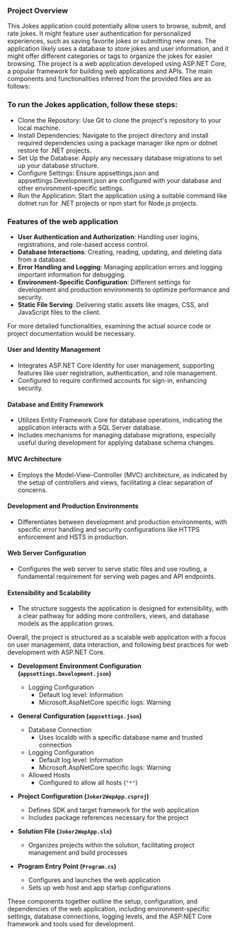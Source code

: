 ### Project Overview
This Jokes application could potentially allow users to browse, submit, and rate jokes. It might feature user authentication for personalized experiences, such as saving favorite jokes or submitting new ones. The application likely uses a database to store jokes and user information, and it might offer different categories or tags to organize the jokes for easier browsing.
The project is  a web application developed using ASP.NET Core, a popular framework for building web applications and APIs. The main components and functionalities inferred from the provided files are as follows:


### To run the Jokes application, follow these steps:

- Clone the Repository: Use Git to clone the project's repository to your local machine.
- Install Dependencies: Navigate to the project directory and install required dependencies using a package manager like npm or dotnet restore for .NET projects.
- Set Up the Database: Apply any necessary database migrations to set up your database structure.
- Configure Settings: Ensure appsettings.json and appsettings.Development.json are configured with your database and other environment-specific settings.
- Run the Application: Start the application using a suitable command like dotnet run for .NET projects or npm start for Node.js projects.

### Features of the web application

- **User Authentication and Authorization**: Handling user logins, registrations, and role-based access control.
- **Database Interactions**: Creating, reading, updating, and deleting data from a database.
- **Error Handling and Logging**: Managing application errors and logging important information for debugging.
- **Environment-Specific Configuration**: Different settings for development and production environments to optimize performance and security.
- **Static File Serving**: Delivering static assets like images, CSS, and JavaScript files to the client.

For more detailed functionalities, examining the actual source code or project documentation would be necessary.

#### User and Identity Management
- Integrates ASP.NET Core Identity for user management, supporting features like user registration, authentication, and role management.
- Configured to require confirmed accounts for sign-in, enhancing security.

#### Database and Entity Framework
- Utilizes Entity Framework Core for database operations, indicating the application interacts with a SQL Server database.
- Includes mechanisms for managing database migrations, especially useful during development for applying database schema changes.

#### MVC Architecture
- Employs the Model-View-Controller (MVC) architecture, as indicated by the setup of controllers and views, facilitating a clear separation of concerns.

#### Development and Production Environments
- Differentiates between development and production environments, with specific error handling and security configurations like HTTPS enforcement and HSTS in production.

#### Web Server Configuration
- Configures the web server to serve static files and use routing, a fundamental requirement for serving web pages and API endpoints.

#### Extensibility and Scalability
- The structure suggests the application is designed for extensibility, with a clear pathway for adding more controllers, views, and database models as the application grows.

Overall, the project is structured as a scalable web application with a focus on user management, data interaction, and following best practices for web development with ASP.NET Core.


- **Development Environment Configuration (`appsettings.Development.json`)**
  - Logging Configuration
    - Default log level: Information
    - Microsoft.AspNetCore specific logs: Warning

- **General Configuration (`appsettings.json`)**
  - Database Connection
    - Uses localdb with a specific database name and trusted connection
  - Logging Configuration
    - Default log level: Information
    - Microsoft.AspNetCore specific logs: Warning
  - Allowed Hosts
    - Configured to allow all hosts (`"*"`)

- **Project Configuration (`Joker2WepApp.csproj`)**
  - Defines SDK and target framework for the web application
  - Includes package references necessary for the project

- **Solution File (`Joker2WepApp.sln`)**
  - Organizes projects within the solution, facilitating project management and build processes

- **Program Entry Point (`Program.cs`)**
  - Configures and launches the web application
  - Sets up web host and app startup configurations

These components together outline the setup, configuration, and dependencies of the web application, including environment-specific settings, database connections, logging levels, and the ASP.NET Core framework and tools used for development.
